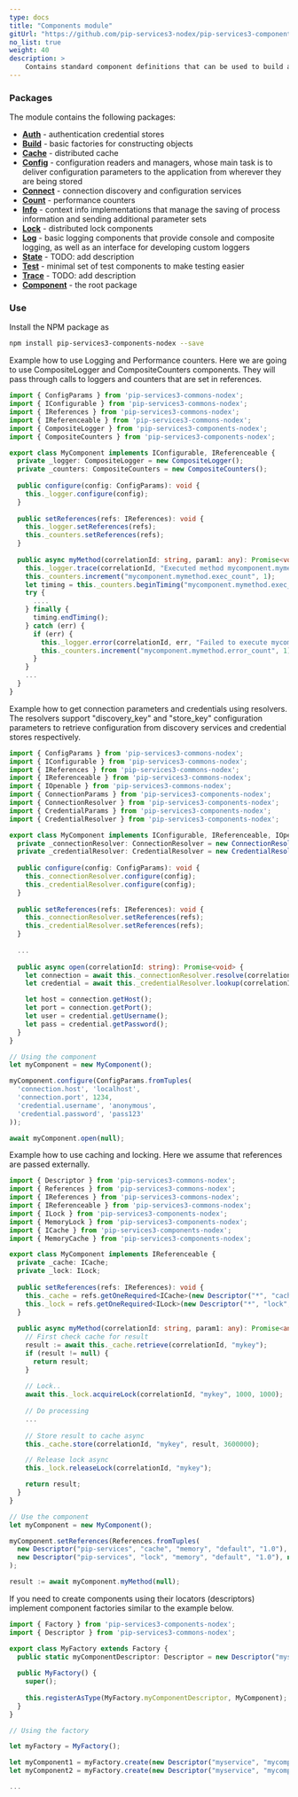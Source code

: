 ```yaml
---
type: docs
title: "Components module"
gitUrl: "https://github.com/pip-services3-nodex/pip-services3-components-nodex"
no_list: true
weight: 40
description: > 
    Contains standard component definitions that can be used to build applications and services.
---
```



### Packages

The module contains the following packages:

* [**Auth**](auth) - authentication credential stores
* [**Build**](build) - basic factories for constructing objects
* [**Cache**](cache) - distributed cache
* [**Config**](config) - configuration readers and managers, whose main task is to deliver configuration parameters to the application from wherever they are being stored
* [**Connect**](connect) - connection discovery and configuration services
* [**Count**](count) - performance counters
* [**Info**](info) - context info implementations that manage the saving of process information and sending additional parameter sets
* [**Lock**](lock) - distributed lock components
* [**Log**](log) - basic logging components that provide console and composite logging, as well as an interface for developing custom loggers
* [**State**](state) - TODO: add description
* [**Test**](test) - minimal set of test components to make testing easier
* [**Trace**](trace) - TODO: add description
* [**Component**](component) - the root package



### Use

Install the NPM package as
```bash
npm install pip-services3-components-nodex --save
```

Example how to use Logging and Performance counters.
Here we are going to use CompositeLogger and CompositeCounters components.
They will pass through calls to loggers and counters that are set in references.

```typescript
import { ConfigParams } from 'pip-services3-commons-nodex'; 
import { IConfigurable } from 'pip-services3-commons-nodex'; 
import { IReferences } from 'pip-services3-commons-nodex'; 
import { IReferenceable } from 'pip-services3-commons-nodex'; 
import { CompositeLogger } from 'pip-services3-components-nodex'; 
import { CompositeCounters } from 'pip-services3-components-nodex'; 

export class MyComponent implements IConfigurable, IReferenceable {
  private _logger: CompositeLogger = new CompositeLogger();
  private _counters: CompositeCounters = new CompositeCounters();
  
  public configure(config: ConfigParams): void {
    this._logger.configure(config);
  }
  
  public setReferences(refs: IReferences): void {
    this._logger.setReferences(refs);
    this._counters.setReferences(refs);
  }
  
  public async myMethod(correlationId: string, param1: any): Promise<void> {
    this._logger.trace(correlationId, "Executed method mycomponent.mymethod");
    this._counters.increment("mycomponent.mymethod.exec_count", 1);
    let timing = this._counters.beginTiming("mycomponent.mymethod.exec_time");
    try {
      ....
    } finally {
      timing.endTiming();
    } catch (err) {
      if (err) {
        this._logger.error(correlationId, err, "Failed to execute mycomponent.mymethod");
        this._counters.increment("mycomponent.mymethod.error_count", 1);
      }
    }
    ...
  }
}
```

Example how to get connection parameters and credentials using resolvers.
The resolvers support "discovery_key" and "store_key" configuration parameters
to retrieve configuration from discovery services and credential stores respectively.

```typescript
import { ConfigParams } from 'pip-services3-commons-nodex'; 
import { IConfigurable } from 'pip-services3-commons-nodex'; 
import { IReferences } from 'pip-services3-commons-nodex'; 
import { IReferenceable } from 'pip-services3-commons-nodex'; 
import { IOpenable } from 'pip-services3-commons-nodex'; 
import { ConnectionParams } from 'pip-services3-components-nodex'; 
import { ConnectionResolver } from 'pip-services3-components-nodex'; 
import { CredentialParams } from 'pip-services3-components-nodex'; 
import { CredentialResolver } from 'pip-services3-components-nodex'; 

export class MyComponent implements IConfigurable, IReferenceable, IOpenable {
  private _connectionResolver: ConnectionResolver = new ConnectionResolver();
  private _credentialResolver: CredentialResolver = new CredentialResolver();
  
  public configure(config: ConfigParams): void {
    this._connectionResolver.configure(config);
    this._credentialResolver.configure(config);
  }
  
  public setReferences(refs: IReferences): void {
    this._connectionResolver.setReferences(refs);
    this._credentialResolver.setReferences(refs);
  }
  
  ...
  
  public async open(correlationId: string): Promise<void> {
    let connection = await this._connectionResolver.resolve(correlationId);
    let credential = await this._credentialResolver.lookup(correlationId);

    let host = connection.getHost();
    let port = connection.getPort();
    let user = credential.getUsername();
    let pass = credential.getPassword();
  }
}

// Using the component
let myComponent = new MyComponent();

myComponent.configure(ConfigParams.fromTuples(
  'connection.host', 'localhost',
  'connection.port', 1234,
  'credential.username', 'anonymous',
  'credential.password', 'pass123'
));

await myComponent.open(null);
```

Example how to use caching and locking.
Here we assume that references are passed externally.

```typescript
import { Descriptor } from 'pip-services3-commons-nodex'; 
import { References } from 'pip-services3-commons-nodex'; 
import { IReferences } from 'pip-services3-commons-nodex'; 
import { IReferenceable } from 'pip-services3-commons-nodex'; 
import { ILock } from 'pip-services3-components-nodex'; 
import { MemoryLock } from 'pip-services3-components-nodex'; 
import { ICache } from 'pip-services3-components-nodex'; 
import { MemoryCache } from 'pip-services3-components-nodex'; 

export class MyComponent implements IReferenceable {
  private _cache: ICache;
  private _lock: ILock;
  
  public setReferences(refs: IReferences): void {
    this._cache = refs.getOneRequired<ICache>(new Descriptor("*", "cache", "*", "*", "1.0"));
    this._lock = refs.getOneRequired<ILock>(new Descriptor("*", "lock", "*", "*", "1.0"));
  }
  
  public async myMethod(correlationId: string, param1: any): Promise<any> {
    // First check cache for result
    result := await this._cache.retrieve(correlationId, "mykey");
    if (result != null) {
      return result;
    }
      
    // Lock..
    await this._lock.acquireLock(correlationId, "mykey", 1000, 1000);
    
    // Do processing
    ...
    
    // Store result to cache async
    this._cache.store(correlationId, "mykey", result, 3600000);

    // Release lock async
    this._lock.releaseLock(correlationId, "mykey");

    return result;
  }
}

// Use the component
let myComponent = new MyComponent();

myComponent.setReferences(References.fromTuples(
  new Descriptor("pip-services", "cache", "memory", "default", "1.0"), new MemoryCache(),
  new Descriptor("pip-services", "lock", "memory", "default", "1.0"), new MemoryLock(),
);

result := await myComponent.myMethod(null);
```

If you need to create components using their locators (descriptors) implement 
component factories similar to the example below.

```typescript
import { Factory } from 'pip-services3-components-nodex';
import { Descriptor } from 'pip-services3-commons-nodex';

export class MyFactory extends Factory {
  public static myComponentDescriptor: Descriptor = new Descriptor("myservice", "mycomponent", "default", "*", "1.0");
  
  public MyFactory() {
    super();
    
    this.registerAsType(MyFactory.myComponentDescriptor, MyComponent);    
  }
}

// Using the factory

let myFactory = MyFactory();

let myComponent1 = myFactory.create(new Descriptor("myservice", "mycomponent", "default", "myComponent1", "1.0");
let myComponent2 = myFactory.create(new Descriptor("myservice", "mycomponent", "default", "myComponent2", "1.0");

...
```
